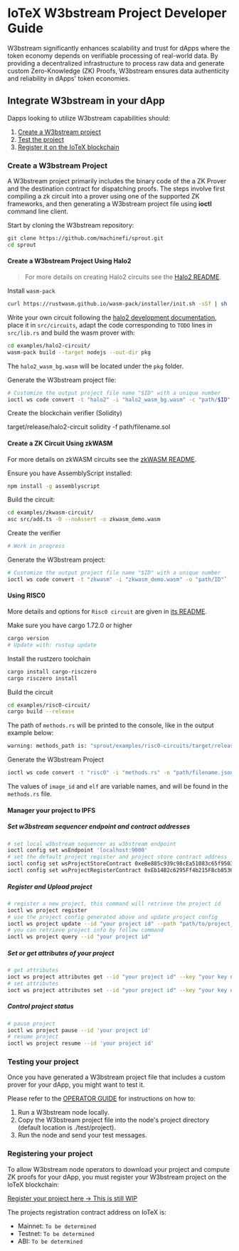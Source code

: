 # IoTeX W3bstream Project Developer Guide

W3bstream significantly enhances scalability and trust for dApps where the token economy depends on verifiable processing of real-world data. By providing a decentralized infrastructure to process raw data and generate custom Zero-Knowledge (ZK) Proofs, W3bstream ensures data authenticity and reliability in dApps' token economies.

## Integrate W3bstream in your dApp

Dapps looking to utilize W3bstream capabilities should:

1. [Create a W3bstream project](#create-a-w3bstream-project)
2. [Test the project](#test-your-w3bstream-project)
3. [Register it on the IoTeX blockchain](#register-your-project)

### Create a W3bstream Project

A W3bstream project primarily includes the binary code of the a ZK Prover and the destination contract for dispatching proofs. The steps involve first compiling a zk circuit into a prover using one of the supported ZK frameworks, and then generating a W3bstream project file using **ioctl** command line client.

Start by cloning the W3bstream repository:

```bash
git clone https://github.com/machinefi/sprout.git
cd sprout
```

#### Create a W3bstream Project Using Halo2

>For more details on creating Halo2 circuits see the [Halo2 README](./examples/halo2-circuit/README.md).

Install `wasm-pack`

```bash
curl https://rustwasm.github.io/wasm-pack/installer/init.sh -sSf | sh
```

Write your own circuit following the [halo2 development documentation](https://zcash.github.io/halo2/user/simple-example.html), place it in `src/circuits`, adapt the code corresponding to `TODO` lines in `src/lib.rs` and build the wasm prover with:

```bash
cd examples/halo2-circuit/
wasm-pack build --target nodejs --out-dir pkg
```

The `halo2_wasm_bg.wasm` will be located under the `pkg` folder.

Generate the W3bstream project file:

```bash
# Customize the output project file name "$ID" with a unique number
ioctl ws code convert -t "halo2" -i "halo2_wasm_bg.wasm" -c "path/$ID"
```

Create the blockchain verifier (Solidity)

target/release/halo2-circuit solidity -f path/filename.sol

#### Create a ZK Circuit Using zkWASM

For more details on zkWASM circuits see the [zkWASM README](./examples/zkwasm-circuit/README.md).

Ensure you have AssemblyScript installed:

```bash
npm install -g assemblyscript
```

Build the circuit:

```bash
cd examples/zkwasm-circuit/
asc src/add.ts -O --noAssert -o zkwasm_demo.wasm
```

Create the verifier

```bash
# Work in progress
``````

Generate the W3bstream project:

```bash
# Customize the output project file name "$ID" with a unique number
ioctl ws code convert -t "zkwasm" -i "zkwasm_demo.wasm" -o "path/ID"`
```

#### Using RISC0

More details and options for `Risc0 circuit` are given in [its README](./examples/risc0-circuit/README.md).

Make sure you have cargo 1.72.0 or higher

   ```bash
   cargo version
   # Update with: rustup update
   ```

Install the rustzero toolchain

   ```bash
   cargo install cargo-risczero
   cargo risczero install
   ```

Build the circuit

```bash
cd examples/risc0-circuit/
cargo build --release
```

The path of `methods.rs` will be printed to the console, like in the output example below:  

```bash
warning: methods_path is: "sprout/examples/risc0-circuits/target/release/build/risc0-circuits-5efc4ff59af940ab/out/methods.rs"
```

Generate the W3bstream Project

```bash
ioctl ws code convert -t "risc0" -i "methods.rs" -o "path/filename.json" -e "{\"image_id\":\"RANGE_ID\", \"elf\":\"RANGE_ELF\"}
```

The values of `image_id` and `elf` are variable names, and will be found in the `methods.rs` file.

#### Manager your project to IPFS

##### Set w3bstream sequencer endpoint and contract addresses

```bash
# set local w3bstream sequencer as w3bstream endpoint
ioctl config set wsEndpoint 'localhost:9000'
# set the default project register and project store contract address
ioctl config set wsProjectStoreContract 0xeBe885c939c98cEa51083c65f95038aE930a552f
ioctl config set wsProjectRegisterContract 0xEb14B2c6295Ff4b215FBcb85361b495ceC141569
```

##### Register and Upload project 

```bash
# register a new project, this command will retrieve the project id
ioctl ws project register
# use the project config generated above and update project config
ioctl ws project update --id "your project id" --path "path/to/project_config" --hash "project config hash(optional)"
# you can retrieve project info by follow command
ioctl ws project query --id "your project id"
```

##### Set or get attributes of your project

```bash
# get attributes
ioct ws project attributes get --id "your project id" --key "your key name"
# set attributes
ioct ws project attributes set --id "your project id" --key "your key name" --val "your key val"
```

##### Control project status

```bash
# pause project
ioctl ws project pause --id 'your project id'
# resume project
ioctl ws project resume --id 'your project id'
```

### Testing your project

Once you have generated a W3bstream project file that includes a custom prover for your dApp, you might want to test it.

Please refer to the [OPERATOR GUIDE](./OPERATOR_GUIDE.md) for instructions on how to:

1. Run a W3bstream node locally.
2. Copy the W3bstream project file into the node's project directory (default location is ./test/project).
3. Run the node and send your test messages.

### Registering your project

To allow W3bstream node operators to download your project and compute ZK proofs for your dApp, you must register your W3bstream project on the IoTeX blockchain:

[Register your project here → This is still WIP](WIP)

The projects registration contract address on IoTeX is:

- Mainnet: `To be determined`
- Testnet: `To be determined`
- ABI: `To be determined`
